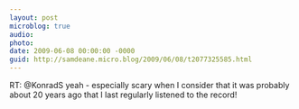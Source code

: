 ```yaml
---
layout: post
microblog: true
audio: 
photo: 
date: 2009-06-08 00:00:00 -0000
guid: http://samdeane.micro.blog/2009/06/08/t2077325585.html
---
```

RT: @KonradS yeah - especially scary when I consider that it was probably about 20 years ago that I last regularly listened to the record!
